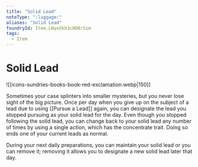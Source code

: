 ```yaml
---
title: "Solid Lead"
noteType: ":luggage:"
aliases: "Solid Lead"
foundryId: Item.LNye5kh3cHD0rSim
tags:
  - Item
---
```


# Solid Lead
![[icons-sundries-books-book-red-exclamation.webp|150]]

Sometimes your case splinters into smaller mysteries, but you never lose sight of the big picture. Once per day when you give up on the subject of a lead due to using [[Pursue a Lead]] again, you can designate the lead you stopped pursuing as your solid lead for the day. Even though you stopped following the solid lead, you can change back to your solid lead any number of times by using a single action, which has the concentrate trait. Doing so ends one of your current leads as normal.

During your next daily preparations, you can maintain your solid lead or you can remove it; removing it allows you to designate a new solid lead later that day.

